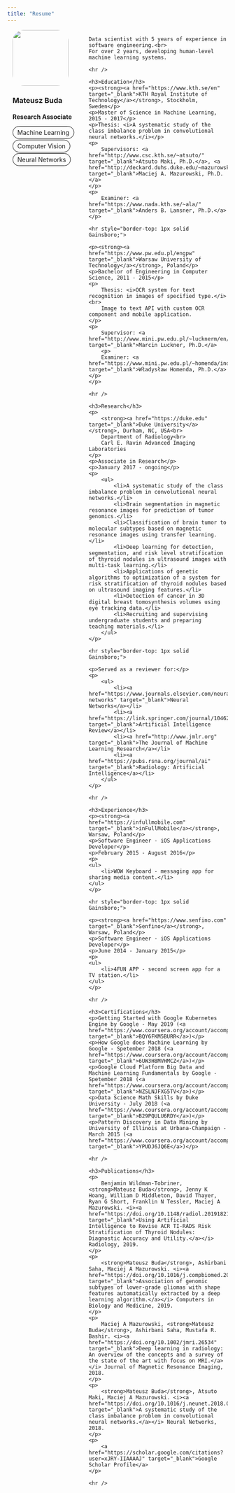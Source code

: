 ```yaml
---
title: "Resume"
---
```


<style>
p {
	text-align: left;
    padding-top: 0.0em;
    padding-bottom: 0.0em;
}
hr {
    display: block;
    height: 1px;
    border: 0;
    border-top: 1px solid black;
    margin: 1em auto;
    padding: 0;
}
.img-circle {
    border-radius: 20%;
}
.tag-text {
	-moz-border-radius: 15px;
	border-radius: 15px;
    border: solid 1px black;
    padding: 5px 10px;
}
.tag-text:hover {
	background-color: #F5F5F5;
}
#content {
	padding-left: 6px;
	overflow: hidden;
}
#sidebar {
	float: left;
	min-width: 144px;
	height: 100%;
	padding-left: 12px;
	padding-right: 24px;
	padding-bottom: 24px;
}
@media only screen and (max-width: 600px) {
	#content {
		padding-left: 12px;
		float: left;
	}
}
</style>

<div id="sidebar">
	<img class="img-circle" src="/images/photo.jpg" width="128px" height="128px">
	<p></p>
	<h3>Mateusz Buda</h3>
	<h4>Research Associate</h4>
	<p><span class="tag-text">Machine Learning</span></p>
	<p><span class="tag-text">Computer Vision</span></p>
	<p><span class="tag-text">Neural Networks</span></p>
</div>

<div id="content">

	Data scientist with 5 years of experience in software engineering.<br>
	For over 2 years, developing human-level machine learning systems.

	<hr />

	<h3>Education</h3>
	<p><strong><a href="https://www.kth.se/en" target="_blank">KTH Royal Institute of Technology</a></strong>, Stockholm, Sweden</p>
	<p>Master of Science in Machine Learning, 2015 - 2017</p>
	<p>Thesis: <i>A systematic study of the class imbalance problem in convolutional neural networks.</i></p>
	<p>
		Supervisors: <a href="http://www.csc.kth.se/~atsuto/" target="_blank">Atsuto Maki, Ph.D.</a>, <a href="http://deckard.duhs.duke.edu/~mazurowski/index.html" target="_blank">Maciej A. Mazurowski, Ph.D.</a>
	</p>
	<p>
		Examiner: <a href="https://www.nada.kth.se/~ala/" target="_blank">Anders B. Lansner, Ph.D.</a>
	</p>

	<hr style="border-top: 1px solid Gainsboro;">

	<p><strong><a href="https://www.pw.edu.pl/engpw" target="_blank">Warsaw University of Technology</a></strong>, Poland</p>
	<p>Bachelor of Engineering in Computer Science, 2011 - 2015</p>
	<p>
		Thesis: <i>OCR system for text recognition in images of specified type.</i><br>
		Image to text API with custom OCR component and mobile application.
	</p>
	<p>
		Supervisor: <a href="http://www.mini.pw.edu.pl/~lucknerm/en/" target="_blank">Marcin Luckner, Ph.D.</a>
		<p>
		Examiner: <a href="https://www.mini.pw.edu.pl/~homenda/index2.php" target="_blank">Władysław Homenda, Ph.D.</a>
	</p>
	</p>

	<hr />

	<h3>Research</h3>
	<p>
		<strong><a href="https://duke.edu" target="_blank">Duke University</a></strong>, Durham, NC, USA<br>
		Department of Radiology<br>
		Carl E. Ravin Advanced Imaging Laboratories
	</p>
	<p>Associate in Research</p>
	<p>January 2017 - ongoing</p>
	<p>
		<ul>
			<li>A systematic study of the class imbalance problem in convolutional neural networks.</li>
			<li>Brain segmentation in magnetic resonance images for prediction of tumor genomics.</li>
			<li>Classification of brain tumor to molecular subtypes based on magnetic resonance images using transfer learning.</li>
			<li>Deep learning for detection, segmentation, and risk level stratification of thyroid nodules in ultrasound images with multi-task learning.</li>
			<li>Applications of genetic algorithms to optimization of a system for risk stratification of thyroid nodules based on ultrasound imaging features.</li>
			<li>Detection of cancer in 3D digital breast tomosynthesis volumes using eye tracking data.</li>
			<li>Recruiting and supervising undergraduate students and preparing teaching materials.</li>
		</ul>
	</p>
	
	<hr style="border-top: 1px solid Gainsboro;">
	
	<p>Served as a reviewer for:</p>
	<p>
		<ul>
			<li><a href="https://www.journals.elsevier.com/neural-networks" target="_blank">Neural Networks</a></li>
			<li><a href="https://link.springer.com/journal/10462" target="_blank">Artificial Intelligence Review</a></li>
			<li><a href="http://www.jmlr.org" target="_blank">The Journal of Machine Learning Research</a></li>
			<li><a href="https://pubs.rsna.org/journal/ai" target="_blank">Radiology: Artificial Intelligence</a></li>
		</ul>
	</p>

	<hr />

	<h3>Experience</h3>
	<p><strong><a href="https://infullmobile.com" target="_blank">inFullMobile</a></strong>, Warsaw, Poland</p>
	<p>Software Engineer - iOS Applications Developer</p>
	<p>February 2015 - August 2016</p>
	<p>
	<ul>
		<li>WOW Keyboard - messaging app for sharing media content.</li>
	</ul>
	</p>

	<hr style="border-top: 1px solid Gainsboro;">

	<p><strong><a href="https://www.senfino.com" target="_blank">Senfino</a></strong>, Warsaw, Poland</p>
	<p>Software Engineer - iOS Applications Developer</p>
	<p>June 2014 - January 2015</p>
	<p>
	<ul>
		<li>4FUN APP - second screen app for a TV station.</li>
	</ul>
	</p>

	<hr />

	<h3>Certifications</h3>
	<p>Getting Started with Google Kubernetes Engine by Google - May 2019 (<a href="https://www.coursera.org/account/accomplishments/verify/BQY6FKM5BURR" target="_blank">BQY6FKM5BURR</a>)</p>
	<p>How Google does Machine Learning by Google - Spetember 2018 (<a href="https://www.coursera.org/account/accomplishments/verify/6UW3H8MVHMCZ" target="_blank">6UW3H8MVHMCZ</a>)</p>
	<p>Google Cloud Platform Big Data and Machine Learning Fundamentals by Google - Spetember 2018 (<a href="https://www.coursera.org/account/accomplishments/verify/NZSLNJFXG5TV" target="_blank">NZSLNJFXG5TV</a>)</p>
	<p>Data Science Math Skills by Duke University - July 2018 (<a href="https://www.coursera.org/account/accomplishments/verify/B29PQULU6RDY" target="_blank">B29PQULU6RDY</a>)</p>
	<p>Pattern Discovery in Data Mining by University of Illinois at Urbana-Champaign - March 2015 (<a href="https://www.coursera.org/account/accomplishments/verify/YPUDJ6JQ6E" target="_blank">YPUDJ6JQ6E</a>)</p>

	<hr />
	
	<h3>Publications</h3>
	<p>
		Benjamin Wildman-Tobriner, <strong>Mateusz Buda</strong>, Jenny K Hoang, William D Middleton, David Thayer, Ryan G Short, Franklin N Tessler, Maciej A Mazurowski. <i><a href="https://doi.org/10.1148/radiol.2019182128" target="_blank">Using Artificial Intelligence to Revise ACR TI-RADS Risk Stratification of Thyroid Nodules: Diagnostic Accuracy and Utility.</a></i> Radiology, 2019.
	</p>
	<p>
		<strong>Mateusz Buda</strong>, Ashirbani Saha, Maciej A Mazurowski. <i><a href="https://doi.org/10.1016/j.compbiomed.2019.05.002" target="_blank">Association of genomic subtypes of lower-grade gliomas with shape features automatically extracted by a deep learning algorithm.</a></i> Computers in Biology and Medicine, 2019.
	</p>
	<p>
		Maciej A Mazurowski, <strong>Mateusz Buda</strong>, Ashirbani Saha, Mustafa R. Bashir. <i><a href="https://doi.org/10.1002/jmri.26534" target="_blank">Deep learning in radiology: An overview of the concepts and a survey of the state of the art with focus on MRI.</a></i> Journal of Magnetic Resonance Imaging, 2018.
	</p>
	<p>
		<strong>Mateusz Buda</strong>, Atsuto Maki, Maciej A Mazurowski. <i><a href="https://doi.org/10.1016/j.neunet.2018.07.011" target="_blank">A systematic study of the class imbalance problem in convolutional neural networks.</a></i> Neural Networks, 2018.
	</p>
	<p>
		<a href="https://scholar.google.com/citations?user=xJRY-IIAAAAJ" target="_blank">Google Scholar Profile</a>
	</p>

	<hr />
</div>
